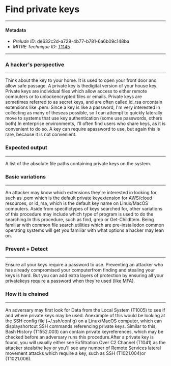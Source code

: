 
# Find private keys

---

#### Metadata

- *Prelude ID*: de632c2d-a729-4b77-b781-6a6b09c148ba
- *MITRE Technique ID*: [T1145](https://attack.mitre.org/techniques/T1145)

---

### A hacker's perspective

---

Think about the key to your home. It is used to open your front door and allow safe passage. A private key is thedigital version of your house key. Private keys are individual files which allow access to either remote computers or to unlockencrypted files or emails. Private keys are sometimes referred to as secret keys, and are often called id_rsa orcontain extensions like .pem. Since a key is like a password, I'm very interested in collecting as many of theseas possible, so I can attempt to quickly laterally move to systems that use key authentication (some use passwords, others both).In enterprise environments, I'll often find users who share keys, as it is convenient to do so. A key can require apassword to use, but again this is rare, because it is not convenient.

### Expected output

---

A list of the absolute file paths containing private keys on the system.

### Basic variations

---

An attacker may know which extensions they're interested in looking for, such as .pem which is the default private keyextension for AWS/cloud resources, or id_rsa, which is the default key name on Linux/MacOS computers. Aside from specifictypes of keys searched for, other variations of this procedure may include which type of program is used to do the searching.In this procedure, such as find, grep or Get-ChildItem. Being familiar with common file search utilities which are pre-installedon common operating systems will get you familiar with what options a hacker may lean on.

### Prevent + Detect

---

Ensure all your keys require a password to use. Preventing an attacker who has already compromised your computerfrom finding and stealing your keys is hard. But you can add extra layers of protection by ensuring all your privatekeys require a password when they're used (like MFA).

### How it is chained

---

An adversary may first look for Data from the Local System (T1005) to see if and where private keys may be used. Anexample of this would be looking at the SSH config file (~/.ssh/config) on a Linux/MacOS computer, which can displayshortcut SSH commands referencing private keys. Similar to this, Bash History (T1552.003) can contain private keyreferences, which may be checked before an adversary runs this procedure.After a private key is found, you will usually either see Exfiltration Over C2 Channel (T1041) as the attacker stealsthe key or you'll see any number of Remote Services lateral movement attacks which require a key, such as SSH (T1021.004)or (T1021.006).

